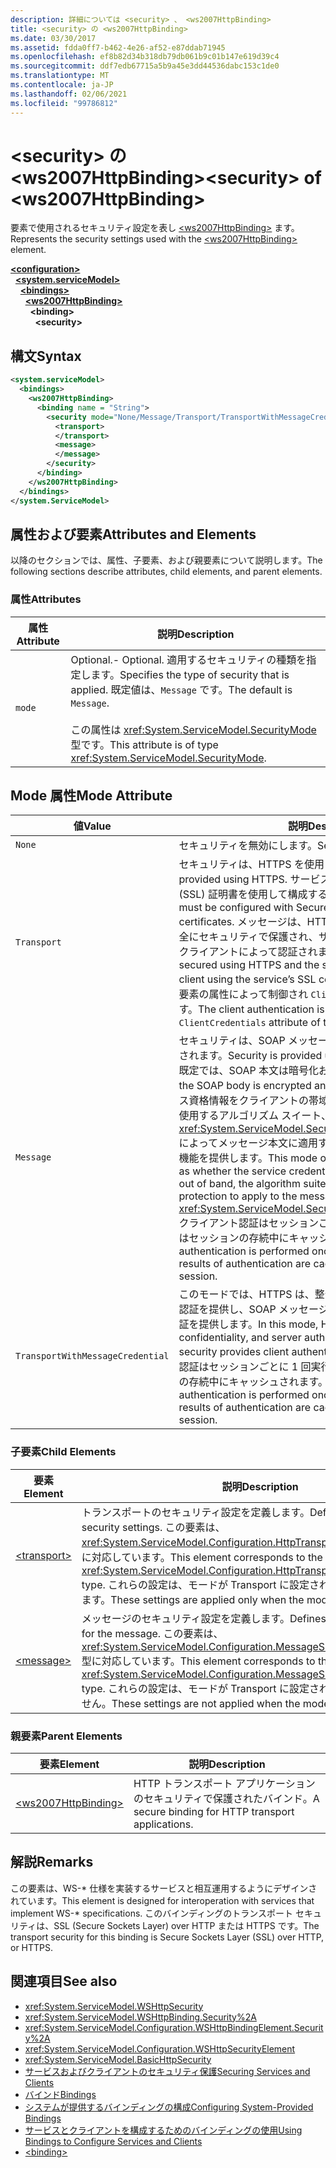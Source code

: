 ```yaml
---
description: 詳細については <security> 、 <ws2007HttpBinding>
title: <security> の <ws2007HttpBinding>
ms.date: 03/30/2017
ms.assetid: fdda0ff7-b462-4e26-af52-e87ddab71945
ms.openlocfilehash: ef8b82d34b318db79db061b9c01b147e619d39c4
ms.sourcegitcommit: ddf7edb67715a5b9a45e3dd44536dabc153c1de0
ms.translationtype: MT
ms.contentlocale: ja-JP
ms.lasthandoff: 02/06/2021
ms.locfileid: "99786812"
---
```

# <a name="security-of-ws2007httpbinding"></a><span data-ttu-id="a8c3e-103">\<security> の \<ws2007HttpBinding></span><span class="sxs-lookup"><span data-stu-id="a8c3e-103">\<security> of \<ws2007HttpBinding></span></span>

<span data-ttu-id="a8c3e-104">要素で使用されるセキュリティ設定を表し [\<ws2007HttpBinding>](ws2007httpbinding.md) ます。</span><span class="sxs-lookup"><span data-stu-id="a8c3e-104">Represents the security settings used with the [\<ws2007HttpBinding>](ws2007httpbinding.md) element.</span></span>  
  
[**\<configuration>**](../configuration-element.md)\
&nbsp;&nbsp;[**\<system.serviceModel>**](system-servicemodel.md)\
&nbsp;&nbsp;&nbsp;&nbsp;[**\<bindings>**](bindings.md)\
&nbsp;&nbsp;&nbsp;&nbsp;&nbsp;&nbsp;[**\<ws2007HttpBinding>**](ws2007httpbinding.md)\
&nbsp;&nbsp;&nbsp;&nbsp;&nbsp;&nbsp;&nbsp;&nbsp;**\<binding>**\
&nbsp;&nbsp;&nbsp;&nbsp;&nbsp;&nbsp;&nbsp;&nbsp;&nbsp;&nbsp;**\<security>**  
  
## <a name="syntax"></a><span data-ttu-id="a8c3e-105">構文</span><span class="sxs-lookup"><span data-stu-id="a8c3e-105">Syntax</span></span>  
  
```xml  
<system.serviceModel>
  <bindings>
    <ws2007HttpBinding>
      <binding name = "String">
        <security mode="None/Message/Transport/TransportWithMessageCredential">
          <transport>
          </transport>
          <message>
          </message>
        </security>
      </binding>
    </ws2007HttpBinding>
  </bindings>
</system.ServiceModel>
```  
  
## <a name="attributes-and-elements"></a><span data-ttu-id="a8c3e-106">属性および要素</span><span class="sxs-lookup"><span data-stu-id="a8c3e-106">Attributes and Elements</span></span>  

 <span data-ttu-id="a8c3e-107">以降のセクションでは、属性、子要素、および親要素について説明します。</span><span class="sxs-lookup"><span data-stu-id="a8c3e-107">The following sections describe attributes, child elements, and parent elements.</span></span>  
  
### <a name="attributes"></a><span data-ttu-id="a8c3e-108">属性</span><span class="sxs-lookup"><span data-stu-id="a8c3e-108">Attributes</span></span>  
  
|<span data-ttu-id="a8c3e-109">属性</span><span class="sxs-lookup"><span data-stu-id="a8c3e-109">Attribute</span></span>|<span data-ttu-id="a8c3e-110">説明</span><span class="sxs-lookup"><span data-stu-id="a8c3e-110">Description</span></span>|  
|---------------|-----------------|  
|`mode`|<span data-ttu-id="a8c3e-111">Optional.</span><span class="sxs-lookup"><span data-stu-id="a8c3e-111">-   Optional.</span></span> <span data-ttu-id="a8c3e-112">適用するセキュリティの種類を指定します。</span><span class="sxs-lookup"><span data-stu-id="a8c3e-112">Specifies the type of security that is applied.</span></span> <span data-ttu-id="a8c3e-113">既定値は、`Message` です。</span><span class="sxs-lookup"><span data-stu-id="a8c3e-113">The default is `Message`.</span></span><br /><br /> <span data-ttu-id="a8c3e-114">この属性は <xref:System.ServiceModel.SecurityMode> 型です。</span><span class="sxs-lookup"><span data-stu-id="a8c3e-114">This attribute is of type <xref:System.ServiceModel.SecurityMode>.</span></span>|  
  
## <a name="mode-attribute"></a><span data-ttu-id="a8c3e-115">Mode 属性</span><span class="sxs-lookup"><span data-stu-id="a8c3e-115">Mode Attribute</span></span>  
  
|<span data-ttu-id="a8c3e-116">値</span><span class="sxs-lookup"><span data-stu-id="a8c3e-116">Value</span></span>|<span data-ttu-id="a8c3e-117">説明</span><span class="sxs-lookup"><span data-stu-id="a8c3e-117">Description</span></span>|  
|-----------|-----------------|  
|`None`|<span data-ttu-id="a8c3e-118">セキュリティを無効にします。</span><span class="sxs-lookup"><span data-stu-id="a8c3e-118">Security is disabled.</span></span>|  
|`Transport`|<span data-ttu-id="a8c3e-119">セキュリティは、HTTPS を使用して確保されます。</span><span class="sxs-lookup"><span data-stu-id="a8c3e-119">Security is provided using HTTPS.</span></span> <span data-ttu-id="a8c3e-120">サービスは、Secure Sockets Layer (SSL) 証明書を使用して構成する必要があります。</span><span class="sxs-lookup"><span data-stu-id="a8c3e-120">The service must be configured with Secure Sockets Layer (SSL) certificates.</span></span> <span data-ttu-id="a8c3e-121">メッセージは、HTTPS およびサービスを使用して完全にセキュリティで保護され、サービスの SSL 証明書を使用するクライアントによって認証されます。</span><span class="sxs-lookup"><span data-stu-id="a8c3e-121">The message is entirely secured using HTTPS and the service is authenticated by the client using the service’s SSL certificate.</span></span> <span data-ttu-id="a8c3e-122">クライアント認証は、要素の属性によって制御され `ClientCredentials` [\<transport>](transport-of-ws2007httpbinding.md) ます。</span><span class="sxs-lookup"><span data-stu-id="a8c3e-122">The client authentication is controlled through the `ClientCredentials` attribute of the [\<transport>](transport-of-ws2007httpbinding.md) element.</span></span>|  
|`Message`|<span data-ttu-id="a8c3e-123">セキュリティは、SOAP メッセージ セキュリティを使用して確保されます。</span><span class="sxs-lookup"><span data-stu-id="a8c3e-123">Security is provided using SOAP message security.</span></span> <span data-ttu-id="a8c3e-124">既定では、SOAP 本文は暗号化および署名されます。</span><span class="sxs-lookup"><span data-stu-id="a8c3e-124">By default, the SOAP body is encrypted and signed.</span></span> <span data-ttu-id="a8c3e-125">このモードは、サービス資格情報をクライアントの帯域外で使用可能にするかどうか、使用するアルゴリズム スイート、<xref:System.ServiceModel.Security.SecurityMessageProperty> によってメッセージ本文に適用する保護レベルなど、さまざまな機能を提供します。</span><span class="sxs-lookup"><span data-stu-id="a8c3e-125">This mode offers a variety of features, such as whether the service credentials are available at the client out of band, the algorithm suite to use, and what level of protection to apply to the message body through the <xref:System.ServiceModel.Security.SecurityMessageProperty>.</span></span> <span data-ttu-id="a8c3e-126">クライアント認証はセッションごとに 1 回実行され、認証の結果はセッションの存続中にキャッシュされます。</span><span class="sxs-lookup"><span data-stu-id="a8c3e-126">Client authentication is performed once for each session and the results of authentication are cached for the duration of the session.</span></span>|  
|`TransportWithMessageCredential`|<span data-ttu-id="a8c3e-127">このモードでは、HTTPS は、整合性、機密性、およびサーバー認証を提供し、SOAP メッセージ セキュリティはクライアント認証を提供します。</span><span class="sxs-lookup"><span data-stu-id="a8c3e-127">In this mode, HTTPS provides integrity, confidentiality, and server authentication, and SOAP message security provides client authentication.</span></span> <span data-ttu-id="a8c3e-128">既定では、クライアント認証はセッションごとに 1 回実行され、認証の結果はセッションの存続中にキャッシュされます。</span><span class="sxs-lookup"><span data-stu-id="a8c3e-128">By default, client authentication is performed once for each session and the results of authentication are cached for the duration of the session.</span></span>|  
  
### <a name="child-elements"></a><span data-ttu-id="a8c3e-129">子要素</span><span class="sxs-lookup"><span data-stu-id="a8c3e-129">Child Elements</span></span>  
  
|<span data-ttu-id="a8c3e-130">要素</span><span class="sxs-lookup"><span data-stu-id="a8c3e-130">Element</span></span>|<span data-ttu-id="a8c3e-131">説明</span><span class="sxs-lookup"><span data-stu-id="a8c3e-131">Description</span></span>|  
|-------------|-----------------|  
|[\<transport>](transport-of-ws2007httpbinding.md)|<span data-ttu-id="a8c3e-132">トランスポートのセキュリティ設定を定義します。</span><span class="sxs-lookup"><span data-stu-id="a8c3e-132">Defines the transport security settings.</span></span> <span data-ttu-id="a8c3e-133">この要素は、<xref:System.ServiceModel.Configuration.HttpTransportSecurityElement> 型に対応しています。</span><span class="sxs-lookup"><span data-stu-id="a8c3e-133">This element corresponds to the <xref:System.ServiceModel.Configuration.HttpTransportSecurityElement> type.</span></span> <span data-ttu-id="a8c3e-134">これらの設定は、モードが Transport に設定されている場合のみ適用されます。</span><span class="sxs-lookup"><span data-stu-id="a8c3e-134">These settings are applied only when the mode is set to Transport.</span></span>|  
|[\<message>](message-of-ws2007httpbinding.md)|<span data-ttu-id="a8c3e-135">メッセージのセキュリティ設定を定義します。</span><span class="sxs-lookup"><span data-stu-id="a8c3e-135">Defines the security settings for the message.</span></span> <span data-ttu-id="a8c3e-136">この要素は、<xref:System.ServiceModel.Configuration.MessageSecurityOverHttpElement> 型に対応しています。</span><span class="sxs-lookup"><span data-stu-id="a8c3e-136">This element corresponds to the <xref:System.ServiceModel.Configuration.MessageSecurityOverHttpElement> type.</span></span> <span data-ttu-id="a8c3e-137">これらの設定は、モードが Transport に設定されている場合は適用されません。</span><span class="sxs-lookup"><span data-stu-id="a8c3e-137">These settings are not applied when the mode is set to Transport.</span></span>|  
  
### <a name="parent-elements"></a><span data-ttu-id="a8c3e-138">親要素</span><span class="sxs-lookup"><span data-stu-id="a8c3e-138">Parent Elements</span></span>  
  
|<span data-ttu-id="a8c3e-139">要素</span><span class="sxs-lookup"><span data-stu-id="a8c3e-139">Element</span></span>|<span data-ttu-id="a8c3e-140">説明</span><span class="sxs-lookup"><span data-stu-id="a8c3e-140">Description</span></span>|  
|-------------|-----------------|  
|[\<ws2007HttpBinding>](ws2007httpbinding.md)|<span data-ttu-id="a8c3e-141">HTTP トランスポート アプリケーションのセキュリティで保護されたバインド。</span><span class="sxs-lookup"><span data-stu-id="a8c3e-141">A secure binding for HTTP transport applications.</span></span>|  
  
## <a name="remarks"></a><span data-ttu-id="a8c3e-142">解説</span><span class="sxs-lookup"><span data-stu-id="a8c3e-142">Remarks</span></span>  

 <span data-ttu-id="a8c3e-143">この要素は、WS-\* 仕様を実装するサービスと相互運用するようにデザインされています。</span><span class="sxs-lookup"><span data-stu-id="a8c3e-143">This element is designed for interoperation with services that implement WS-\* specifications.</span></span> <span data-ttu-id="a8c3e-144">このバインディングのトランスポート セキュリティは、SSL (Secure Sockets Layer) over HTTP または HTTPS です。</span><span class="sxs-lookup"><span data-stu-id="a8c3e-144">The transport security for this binding is Secure Sockets Layer (SSL) over HTTP, or HTTPS.</span></span>  
  
## <a name="see-also"></a><span data-ttu-id="a8c3e-145">関連項目</span><span class="sxs-lookup"><span data-stu-id="a8c3e-145">See also</span></span>

- <xref:System.ServiceModel.WSHttpSecurity>
- <xref:System.ServiceModel.WSHttpBinding.Security%2A>
- <xref:System.ServiceModel.Configuration.WSHttpBindingElement.Security%2A>
- <xref:System.ServiceModel.Configuration.WSHttpSecurityElement>
- <xref:System.ServiceModel.BasicHttpSecurity>
- [<span data-ttu-id="a8c3e-146">サービスおよびクライアントのセキュリティ保護</span><span class="sxs-lookup"><span data-stu-id="a8c3e-146">Securing Services and Clients</span></span>](../../../wcf/feature-details/securing-services-and-clients.md)
- [<span data-ttu-id="a8c3e-147">バインド</span><span class="sxs-lookup"><span data-stu-id="a8c3e-147">Bindings</span></span>](../../../wcf/bindings.md)
- [<span data-ttu-id="a8c3e-148">システムが提供するバインディングの構成</span><span class="sxs-lookup"><span data-stu-id="a8c3e-148">Configuring System-Provided Bindings</span></span>](../../../wcf/feature-details/configuring-system-provided-bindings.md)
- [<span data-ttu-id="a8c3e-149">サービスとクライアントを構成するためのバインディングの使用</span><span class="sxs-lookup"><span data-stu-id="a8c3e-149">Using Bindings to Configure Services and Clients</span></span>](../../../wcf/using-bindings-to-configure-services-and-clients.md)
- [\<binding>](bindings.md)
